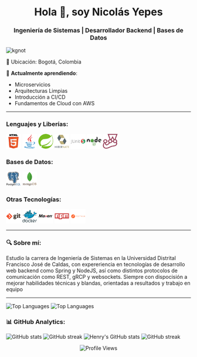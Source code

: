 <h1 align="center">Hola 👋, soy Nicolás Yepes</h1>
<h3 align="center">Ingeniería de Sistemas | Desarrollador Backend | Bases de Datos </h3>

<p align="left"> <img src="https://komarev.com/ghpvc/?username=niyepes&label=Profile%20views&color=0e75b6&style=flat" alt="kgnot" /> </p>

🏡 Ubicación: Bogotá, Colombia

🌱 **Actualmente aprendiendo**:
- Microservicios
- Arquitecturas Limpias
- Introducción a CI/CD
- Fundamentos de Cloud con AWS  

---

<h3 align="left">Lenguajes y Liberías:</h3>
<p align="left">
  <img src="https://raw.githubusercontent.com/devicons/devicon/master/icons/html5/html5-original-wordmark.svg" alt="html5" width="40" height="40"/>
  <img src="https://raw.githubusercontent.com/devicons/devicon/master/icons/java/java-original.svg" alt="java" width="40" height="40"/>
  <img src="https://raw.githubusercontent.com/devicons/devicon/master/icons/spring/spring-original.svg" alt="spring-boot" width="40" height="40"/> 
  <img src="https://raw.githubusercontent.com/devicons/devicon/master/icons/hibernate/hibernate-original-wordmark.svg" alt="hibernate" width="40" height="40"/>
    <img src="https://raw.githubusercontent.com/devicons/devicon/master/icons/junit/junit-original-wordmark.svg" alt="junit" width="40" height="40"/>
    <img src="https://raw.githubusercontent.com/devicons/devicon/master/icons/nodejs/nodejs-original-wordmark.svg" alt="nodejs" width="40" height="40"/>
    <img src="https://raw.githubusercontent.com/devicons/devicon/master/icons/jest/jest-plain.svg" alt="jest" width="40" height="40"/>
</p>

<h3 align="left">Bases de Datos:</h3>
<p align="left">
  <img src="https://raw.githubusercontent.com/devicons/devicon/master/icons/postgresql/postgresql-original-wordmark.svg" alt="postgresql"  width="40" height="40"/>
  <img src="https://raw.githubusercontent.com/devicons/devicon/master/icons/mongodb/mongodb-original-wordmark.svg" alt="mongodb"  width="40" height="40"/>
</p>

<h3 align="left">Otras Tecnologías:</h3>
<p align="left">
  <img src="https://raw.githubusercontent.com/devicons/devicon/master/icons/git/git-original-wordmark.svg" alt="git" width="40" height="40"/>
  <img src="https://raw.githubusercontent.com/devicons/devicon/master/icons/docker/docker-original-wordmark.svg" alt="docker" width="40"     height="40"/>
  <img src="https://raw.githubusercontent.com/devicons/devicon/master/icons/maven/maven-original-wordmark.svg" alt="maven" width="40" height="40"/>
  <img src="https://raw.githubusercontent.com/devicons/devicon/master/icons/npm/npm-original-wordmark.svg" alt="npm" width="40" height="40"/>
  <img src="https://raw.githubusercontent.com/devicons/devicon/master/icons/postman/postman-original-wordmark.svg" alt="postman"  width="40" height="40"/>
</p>

---
<h3 align="left">🔍 Sobre mí:</h3>

Estudio la carrera de Ingeniería de Sistemas en la Universidad Distrital Francisco José de Caldas, con expereriencia en tecnologías de desarrollo web backend como Spring y NodeJS, así como distintos protocolos de comunicación como REST, gRCP y websockets. Siempre con dispocisión a mejorar habilidades técnicas y blandas, orientadas a resultados y trabajo en equipo

---

<p align="left">
  <img src="https://github-readme-stats.vercel.app/api/top-langs/?username=niyepes&layout=compact&theme=radical" alt="Top Languages" width="48%" />
  <img src="https://github-readme-stats.vercel.app/api/top-langs/?username=niyepes&layout=compact&theme=radical" alt="Top Languages" width="48%" />
</p>

<h3 align="left">📊 GitHub Analytics:</h3>
<p align="left">
  <img src="https://github-readme-stats.vercel.app/api?username=niyepes&show_icons=true&theme=radical" alt="GitHub stats" width="48%" />
  <img src="https://github-readme-streak-stats.herokuapp.com/?user=niyepes&theme=radical" alt="GitHub streak" width="48%" />
  <img src="https://github-readme-stats.vercel.app/api?username=niyepes&show_icons=true&theme=radical" alt="Henry's GitHub stats" width="48%" />
  <img src="https://github-readme-streak-stats.herokuapp.com/?user=niyepes&theme=radical" alt="GitHub streak" width="48%" />
</p>

<div align="center">
  <img src="https://komarev.com/ghpvc/?username=niyepes&style=flat-square&color=blue" alt="Profile Views"/>
</div>
<div align="center">
